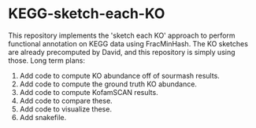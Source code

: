 # KEGG-sketch-each-KO
This repository implements the 'sketch each KO' approach to perform functional
annotation on KEGG data using FracMinHash. The KO sketches are already precomputed by
David, and this repository is simply using those. Long term plans:

1. Add code to compute KO abundance off of sourmash results.
1. Add code to compute the ground truth KO abundance.
1. Add code to compute KofamSCAN results.
1. Add code to compare these.
1. Add code to visualize these.
1. Add snakefile.
